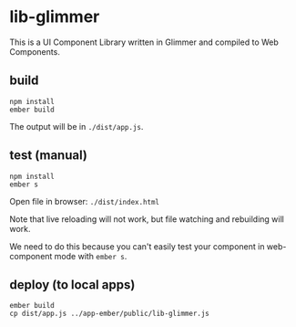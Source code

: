 # lib-glimmer

This is a UI Component Library written in Glimmer and compiled to Web Components.


## build

```
npm install
ember build
```

The output will be in `./dist/app.js`.


## test (manual)

```
npm install
ember s
```

Open file in browser: `./dist/index.html`

Note that live reloading will not work, but file watching and rebuilding will work.

We need to do this because you can't easily test your component in web-component mode
with `ember s`.


## deploy (to local apps)

```
ember build
cp dist/app.js ../app-ember/public/lib-glimmer.js
```
